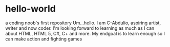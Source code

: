 # hello-world
a coding noob's first repository
Um...hello. I am C-Abdulio, aspiring artist, writer and now coder. I'm looking forward to learning as much as I can about HTML, HTML 5, C#, C+ and more. My endgoal is to learn enough so I can make action and fighting games
